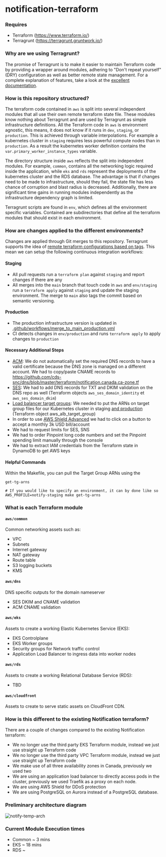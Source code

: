 # notification-terraform


### Requires
- Terraform (https://www.terraform.io/)
- Terragrunt (https://terragrunt.gruntwork.io/)

### Why are we using Terragrunt?
The promise of Terragrunt is to make it easier to maintain Terraform code by providing a wrapper around modules, adhering to "Don't repeat yourself" (DRY) configuration as well as better remote state management. For a complete explanation of features, take a look at the [excellent documentation](https://terragrunt.gruntwork.io/docs/#features).

### How is this repository structured?
The terraform code contained in `aws` is split into several independent modules that all use their own remote terraform state file. These modules know nothing about Terragrunt and are used by Terragrunt as simple infrastructure definitions. All the Terraform code in `aws` is environment agnostic, this means, it does not know if it runs in `dev`, `staging`, or `production`. This is achieved through variable interpolations. For example a kubernetes cluster in `staging` requires less powerful compute nodes than in `production`. As a result the kubernetes worker definition contains the `var.primary_worker_instance_types` variable.

The directory structure inside `aws` reflects the split into independent modules. For example, `common`, contains all the networking logic required inside the application, while `eks` and `rds` represent the deployments of the kubernetes cluster and the RDS database. The advantage is that if changes need to be made to infrastructure, should they fail, the state file has less chance of corruption and blast radius is decreased. Additionally, there are significant time gains in running modules independently as the infrastructure dependency graph is limited.

Terragrunt scripts are found in `env`, which defines all the environment specific variables. Contained are subdirectories that define all the terraform modules that should exist in each environment. 

### How are changes applied to the different environments?
Changes are applied through Git merges to this repository. Terragrunt supports the idea of [remote terraform configurations based on tags](https://terragrunt.gruntwork.io/docs/features/keep-your-terraform-code-dry/#remote-terraform-configurations). This mean we can setup the following continuous integration workflows:

#### Staging
- All pull requests run a `terraform plan` against `staging` and report changes if there are any
- All merges into the `main` branch that touch code in `aws` and `env/staging` run a `terraform apply` against `staging` and update the staging environment. The merge to `main` also tags the commit based on semantic versioning.

#### Production
- The production infrastructure version is updated in [.github/workflows/merge_to_main_production.yml](`.github/workflows/merge_to_main_production.yml`)
- CI detects changes in `env/production` and runs `terraform apply` to apply changes to `production`

#### Necessary Additional Steps

- [ACM](https://github.com/cds-snc/notification-terraform/blob/main/aws/dns/acm.tf): We do not automatically set the required DNS records to have a valid certificate because the DNS zone is managed on a different account. We had to copy/paste CNAME records to https://github.com/cds-snc/dns/blob/master/terraform/notification.canada.ca-zone.tf 
- [SES](https://github.com/cds-snc/notification-terraform/blob/main/aws/dns/ses.tf): We had to add DNS records for TXT and DKIM validation on the DNS repo as well (Terraform objects `aws_ses_domain_identity` et `aws_ses_domain_dkim`)
- [Load balancer target groups](https://github.com/cds-snc/notification-terraform/blob/main/aws/eks/alb.tf): We needed to put the ARNs on target group files for our Kubernetes cluster in staging [and production](https://github.com/cds-snc/notification-manifests/tree/main/env/production) (Terraform object aws_alb_target_group)
- In order to use [AWS Shield Advanced](https://aws.amazon.com/shield/) we had to click on a button to accept a monthly 3k USD bill/account
- We had to request limits for SES, SNS
- We had to order Pinpoint long code numbers and set the Pinpoint spending limit manually through the console
- We had to extract IAM credentials from the Terraform state in DynamoDB to get AWS keys

#### Helpful Commands

Within the Makefile, you can pull the Target Group ARNs using the 

`get-tg-arns`

```
# If you would like to specify an environment, it can by done like so
AWS_PROFILE=notify-staging make get-tg-arns
```

### What is each Terraform module

#### `aws/common`
Common networking assets such as:
- VPC 
- Subnets 
- Internet gateway
- NAT gateway
- Route table
- S3 logging buckets
- KMS

#### `aws/dns`
DNS specific outputs for the domain nameserver
- SES DKIM and CNAME validation
- ACM CNAME validation

#### `aws/eks`
Assets to create a working Elastic Kubernetes Service (EKS):
- EKS Controlplane
- EKS Worker groups
- Security groups for Network traffic control
- Application Load Balancer to ingress data into worker nodes

#### `aws/rds`
Assets to create a working Relational Database Service (RDS):
- TBD

#### `aws/cloudfront`
Assets to create to serve static assets on CloudFront CDN.

### How is this different to the existing Notification terraform?
There are a couple of changes compared to the existing Notification terraform:

- We no longer use the third party EKS Terraform module, instead we just use straight up Terraform code
- We no longer use the third party VPC Terraform module, instead we just use straight up Terraform code 
- We make use of all three availability zones in Canada, previously we used two
- We are using an application load balancer to directly access pods in the cluster, previously we used Traefik as a proxy on each node.
- We are using AWS Shield for DDoS protection
- We are using PostgreSQL on Aurora instead of a PostgreSQL database.

### Preliminary architecture diagram
![notify-temp-arch](https://user-images.githubusercontent.com/867334/98271915-7083ba00-1f5e-11eb-82e1-30b188c4dfb9.png)

### Current Module Execution times 

- Common ~ 3 mins
- EKS ~ 18 mins
- RDS ~
